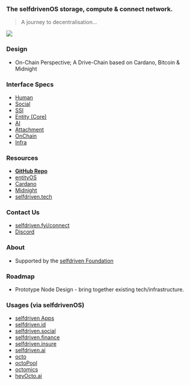 
### The selfdrivenOS storage, compute &amp; connect network.

> A journey to decentralisation...

<a href="/docs/images/selfdriven-network-stack-dark.png" target="_blank" class="text-decoration-none">
    <img src="/docs/images/selfdriven-network-stack-dark.png" class="img-responsive rounded img-fluid">
</a>

### Design
- On-Chain Perspective; A Drive-Chain based on Cardano, Bitcoin & Midnight

### Interface Specs
- [Human](https://www.selfdriven.network/human-interface/)
- [Social](https://www.selfdriven.network/social-interface/)
- [SSI](https://www.selfdriven.network/ssi-interface/)
- [Entity (Core)](https://www.selfdriven.network/entity-interface/)
- [AI](https://www.selfdriven.network/ai-interface/)
- [Attachment](https://www.selfdriven.network/attachment-interface/)
- [OnChain](https://www.selfdriven.network/onchain-interface/)
- [Infra](https://www.selfdriven.network/infra-interface/)

### Resources
- **[GitHub Repo](https://github.com/selfdriven-foundation/selfdriven-network)**
- [entityOS](https://entityos.cloud)
- [Cardano](https://cardano.org)
- [Midnight](https://midnight.network)
- [selfdriven.tech](https://selfdriven.tech)

### Contact Us
- [selfdriven.fyi/connect](https://selfdriven.fyi/connect)
- [Discord](https://discord.gg/hGREt58wqW)

### About
- Supported by the [selfdriven Foundation](https://selfdriven.foundation)

### Roadmap
- Prototype Node Design - bring together existing tech/infrastructure.

### Usages (via selfdrivenOS)
- [selfdriven Apps](https://selfdriven.foundation/apps)
- [selfdriven.id](https://selfdriven.id)
- [selfdriven.social](https://selfdriven.social)
- [selfdriven.finance](https://selfdriven.finance)
- [selfdriven.insure](https://selfdriven.insure)
- [selfdriven.ai](https://selfdriven.ai)
- [octo](http://selfdriven.foundation/octo)
- [octoPool](https://github.com/selfdriven-foundation/octo/tree/main/octopool)
- [octomics](https://selfdriven.foundation/octomics)
- [heyOcto.ai](http://heyocto.ai)
